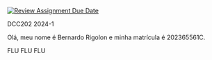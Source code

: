 [![Review Assignment Due Date](https://classroom.github.com/assets/deadline-readme-button-24ddc0f5d75046c5622901739e7c5dd533143b0c8e959d652212380cedb1ea36.svg)](https://classroom.github.com/a/yfvPXLVB)

DCC202 2024-1

Olá, meu nome é Bernardo Rigolon e minha matrícula é 202365561C.

FLU FLU FLU